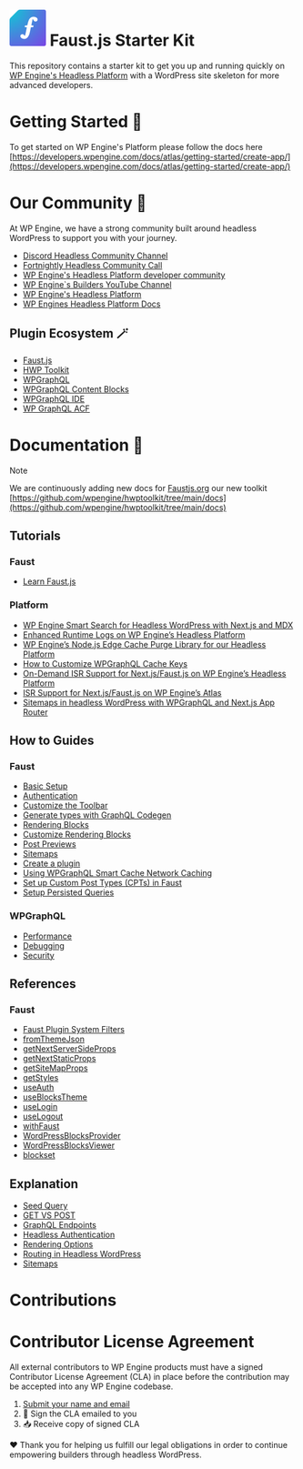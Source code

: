 # ![Faust.js Logo](./.github/assets/faustjs-logo.svg) Faust.js Starter Kit

This repository contains a starter kit to get you up and running quickly on [WP Engine's Headless Platform](https://wpengine.com/headless-wordpress/) with a WordPress site skeleton for more advanced developers.

# Getting Started 🚀

To get started on WP Engine's Platform please follow the docs here [https://developers.wpengine.com/docs/atlas/getting-started/create-app/](https://developers.wpengine.com/docs/atlas/getting-started/create-app/)

# Our Community 🩵

At WP Engine, we have a strong community built around headless WordPress to support you with your journey.

- [Discord Headless Community Channel](https://faustjs.org/discord)
- [Fortnightly Headless Community Call](https://discord.gg/headless-wordpress-836253505944813629?event=1371472220592930857)
- [WP Engine's Headless Platform developer community](https://wpengine.com/builders/headless)
- [WP Engine`s Builders YouTube Channel](https://www.youtube.com/@WPEngineBuilders)
- [WP Engine's Headless Platform](https://wpengine.com/headless-wordpress/)
- [WP Engines Headless Platform Docs](https://developers.wpengine.com/docs/atlas/overview/)

## Plugin Ecosystem 🪄

- [Faust.js](https://faustjs.org)
- [HWP Toolkit](https://github.com/wpengine/hwptoolkit)
- [WPGraphQL](https://www.wpgraphql.com)
- [WPGraphQL Content Blocks](https://github.com/wpengine/wp-graphql-content-blocks)
- [WPGraphQL IDE](https://github.com/wp-graphql/wpgraphql-ide)
- [WP GraphQL ACF](https://github.com/wp-graphql/wp-graphql-acf)


# Documentation 🔎

>[!NOTE]
> We are continuously adding new docs for [Faustjs.org](https://faustjs.org/docs) our new toolkit [https://github.com/wpengine/hwptoolkit/tree/main/docs](https://github.com/wpengine/hwptoolkit/tree/main/docs)
## Tutorials

### Faust
- [Learn Faust.js](https://faustjs.org/docs/tutorial/learn-faust/)

### Platform
- [WP Engine Smart Search for Headless WordPress with Next.js and MDX](https://wpengine.com/builders/wp-engine-smart-search-for-headless-wordpress-with-next-js-and-mdx/)
- [Enhanced Runtime Logs on WP Engine’s Headless Platform](https://wpengine.com/builders/enhanced-runtime-logs-on-wp-engines-headless-platform/)
- [WP Engine’s Node.js Edge Cache Purge Library for our Headless Platform](https://wpengine.com/builders/wp-engines-node-js-edge-cache-purge-library-for-the-headless-wordpress-platform/)
- [How to Customize WPGraphQL Cache Keys](https://wpengine.com/builders/how-to-customize-wpgraphql-cache-keys/)
- [On-Demand ISR Support for Next.js/Faust.js on WP Engine’s Headless Platform](https://wpengine.com/builders/on-demand-isr-support-for-next-js-faust-js-on-wp-engines-headless-platform/)
- [ISR Support for Next.js/Faust.js  on WP Engine’s Atlas](https://wpengine.com/builders/isr-support-for-next-js-faust-js-on-wp-engines-atlas/)
- [Sitemaps in headless WordPress with  WPGraphQL and Next.js App Router](https://wpengine.com/builders/sitemaps-in-headless-wordpress-with-wpgraphql-and-next-js-app-router/)


## How to Guides

### Faust
- [Basic Setup](https://faustjs.org/docs/how-to/basic-setup/)
- [Authentication](https://faustjs.org/docs/how-to/authentication/)
- [Customize the Toolbar](https://faustjs.org/docs/how-to/customize-the-toolbar/)
- [Generate types with GraphQL Codegen](https://faustjs.org/docs/how-to/generate-types-with-graphql-codegen/)
- [Rendering Blocks](https://faustjs.org/docs/how-to/rendering-blocks/)
- [Customize Rendering Blocks](https://faustjs.org/docs/how-to/custom-blocks/)
- [Post Previews](https://faustjs.org/docs/how-to/post-previews/)
- [Sitemaps](https://faustjs.org/docs/how-to/sitemaps/)
- [Create a plugin](https://faustjs.org/docs/how-to/create-a-plugin/)
- [Using WPGraphQL Smart Cache Network Caching](https://faustjs.org/docs/how-to/use-wpgraphql-smart-cache/)
- [Set up Custom Post Types (CPTs) in Faust](https://faustjs.org/docs/how-to/setup-cpt-in-faustjs/)
- [Setup Persisted Queries](https://github.com/wpengine/hwptoolkit/blob/main/docs/how-to/nextjs-pages-router/enable-apq/index.md)

### WPGraphQL
- [Performance](https://www.wpgraphql.com/docs/performance)
- [Debugging](https://www.wpgraphql.com/docs/debugging)
- [Security](https://www.wpgraphql.com/docs/security)


## References


### Faust
- [Faust Plugin System Filters](https://faustjs.org/docs/reference/faust-plugin-system-filters/)
- [fromThemeJson](https://faustjs.org/docs/reference/from-theme-json/)
- [getNextServerSideProps](https://faustjs.org/docs/reference/get-next-server-side-props/)
- [getNextStaticProps](https://faustjs.org/docs/reference/get-next-static-props/)
- [getSiteMapProps](https://faustjs.org/docs/reference/get-site-map-props/)
- [getStyles](https://faustjs.org/docs/reference/get-styles/)
- [useAuth](https://faustjs.org/docs/reference/use-auth/)
- [useBlocksTheme](https://faustjs.org/docs/reference/use-blocks-theme/)
- [useLogin](https://faustjs.org/docs/reference/use-login/)
- [useLogout](https://faustjs.org/docs/reference/use-logout/)
- [withFaust](https://faustjs.org/docs/reference/with-faust/)
- [WordPressBlocksProvider](https://faustjs.org/docs/reference/wordpress-blocks-provider/)
- [WordPressBlocksViewer](https://faustjs.org/docs/reference/wordpress-blocks-viewer/)
- [blockset](https://faustjs.org/docs/reference/blockset/)

## Explanation


- [Seed Query](https://faustjs.org/docs/explanation/seed-query/)
- [GET VS POST](https://github.com/wpengine/hwptoolkit/blob/main/docs/explanation/get-vs-post.md)
- [GraphQL Endpoints](https://github.com/wpengine/hwptoolkit/blob/main/docs/explanation/graphql-endpoints.md)
- [Headless Authentication](https://github.com/wpengine/hwptoolkit/blob/main/docs/explanation/headless-authentication.md)
- [Rendering Options](https://github.com/wpengine/hwptoolkit/blob/main/docs/explanation/rendering-options.md)
- [Routing in Headless WordPress](https://github.com/wpengine/hwptoolkit/blob/main/docs/explanation/routing.md)
- [Sitemaps](https://github.com/wpengine/hwptoolkit/blob/main/docs/explanation/sitemaps.md)

# Contributions

# Contributor License Agreement

All external contributors to WP Engine products must have a signed Contributor License Agreement (CLA) in place before the contribution may be accepted into any WP Engine codebase.

1. [Submit your name and email](https://wpeng.in/cla/)
2. 📝 Sign the CLA emailed to you
3. 📥 Receive copy of signed CLA

❤️ Thank you for helping us fulfill our legal obligations in order to continue empowering builders through headless WordPress.
